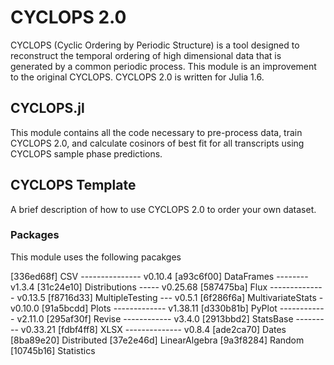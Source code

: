 # CYCLOPS 2.0
CYCLOPS (Cyclic Ordering by Periodic Structure) is a tool designed to reconstruct the temporal ordering of high dimensional data that is generated by a common periodic process. This module is an improvement to the original CYCLOPS. CYCLOPS 2.0 is written for Julia 1.6. 

## CYCLOPS.jl
This module contains all the code necessary to pre-process data, train CYCLOPS 2.0, and calculate cosinors of best fit for all transcripts using CYCLOPS sample phase predictions.

## CYCLOPS Template
A brief description of how to use CYCLOPS 2.0 to order your own dataset.

### Packages
This module uses the following pacakges

[336ed68f] CSV --------------- v0.10.4
[a93c6f00] DataFrames -------- v1.3.4
[31c24e10] Distributions ----- v0.25.68
[587475ba] Flux -------------- v0.13.5
[f8716d33] MultipleTesting --- v0.5.1
[6f286f6a] MultivariateStats - v0.10.0
[91a5bcdd] Plots ------------- v1.38.11
[d330b81b] PyPlot ------------ v2.11.0
[295af30f] Revise ------------ v3.4.0
[2913bbd2] StatsBase --------- v0.33.21
[fdbf4ff8] XLSX -------------- v0.8.4
[ade2ca70] Dates
[8ba89e20] Distributed
[37e2e46d] LinearAlgebra
[9a3f8284] Random
[10745b16] Statistics

